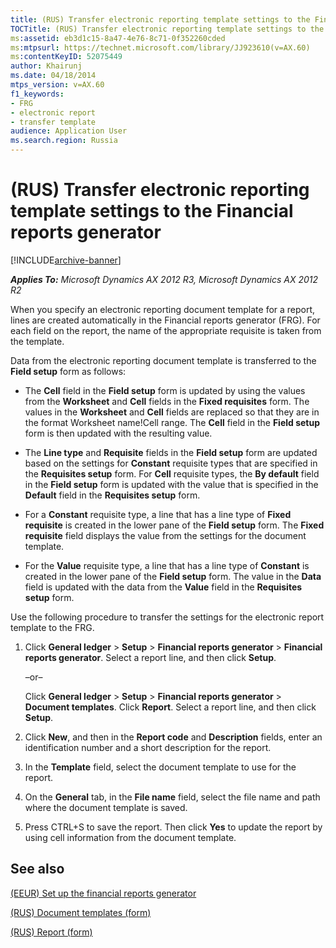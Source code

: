 ```yaml
---
title: (RUS) Transfer electronic reporting template settings to the Financial reports generator
TOCTitle: (RUS) Transfer electronic reporting template settings to the Financial reports generator
ms:assetid: eb3d1c15-8a47-4e76-8c71-0f352260cded
ms:mtpsurl: https://technet.microsoft.com/library/JJ923610(v=AX.60)
ms:contentKeyID: 52075449
author: Khairunj
ms.date: 04/18/2014
mtps_version: v=AX.60
f1_keywords:
- FRG
- electronic report
- transfer template
audience: Application User
ms.search.region: Russia
---
```


# (RUS) Transfer electronic reporting template settings to the Financial reports generator 


[!INCLUDE[archive-banner](includes/archive-banner.md)]


_**Applies To:** Microsoft Dynamics AX 2012 R3, Microsoft Dynamics AX 2012 R2_

When you specify an electronic reporting document template for a report, lines are created automatically in the Financial reports generator (FRG). For each field on the report, the name of the appropriate requisite is taken from the template.

Data from the electronic reporting document template is transferred to the **Field setup** form as follows:

  - The **Cell** field in the **Field setup** form is updated by using the values from the **Worksheet** and **Cell** fields in the **Fixed requisites** form. The values in the **Worksheet** and **Cell** fields are replaced so that they are in the format Worksheet name\!Cell range. The **Cell** field in the **Field setup** form is then updated with the resulting value.

  - The **Line type** and **Requisite** fields in the **Field setup** form are updated based on the settings for **Constant** requisite types that are specified in the **Requisites setup** form. For **Cell** requisite types, the **By default** field in the **Field setup** form is updated with the value that is specified in the **Default** field in the **Requisites setup** form.

  - For a **Constant** requisite type, a line that has a line type of **Fixed requisite** is created in the lower pane of the **Field setup** form. The **Fixed requisite** field displays the value from the settings for the document template.

  - For the **Value** requisite type, a line that has a line type of **Constant** is created in the lower pane of the **Field setup** form. The value in the **Data** field is updated with the data from the **Value** field in the **Requisites setup** form.

Use the following procedure to transfer the settings for the electronic report template to the FRG.

1.  Click **General ledger** \> **Setup** \> **Financial reports generator** \> **Financial reports generator**. Select a report line, and then click **Setup**.
    
    –or–
    
    Click **General ledger** \> **Setup** \> **Financial reports generator** \> **Document templates**. Click **Report**. Select a report line, and then click **Setup**.

2.  Click **New**, and then in the **Report code** and **Description** fields, enter an identification number and a short description for the report.

3.  In the **Template** field, select the document template to use for the report.

4.  On the **General** tab, in the **File name** field, select the file name and path where the document template is saved.

5.  Press CTRL+S to save the report. Then click **Yes** to update the report by using cell information from the document template.

## See also

[(EEUR) Set up the financial reports generator](eeur-set-up-the-financial-reports-generator.md)

[(RUS) Document templates (form)](https://technet.microsoft.com/library/jj923585\(v=ax.60\))

[(RUS) Report (form)](https://technet.microsoft.com/library/jj853247\(v=ax.60\))

  


